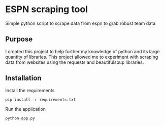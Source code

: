 # ESPN scraping tool

Simple python script to scrape data from espn to grab robust team data

## Purpose

I created this project to help further my knowledge of python and its large quantity of libraries. This project allowed me to experiment with scraping data from websites using the requests and beautifulsoup libraries.

## Installation

Install the requirements
```
pip install -r requirements.txt
```
Run the application
```
python app.py
```
